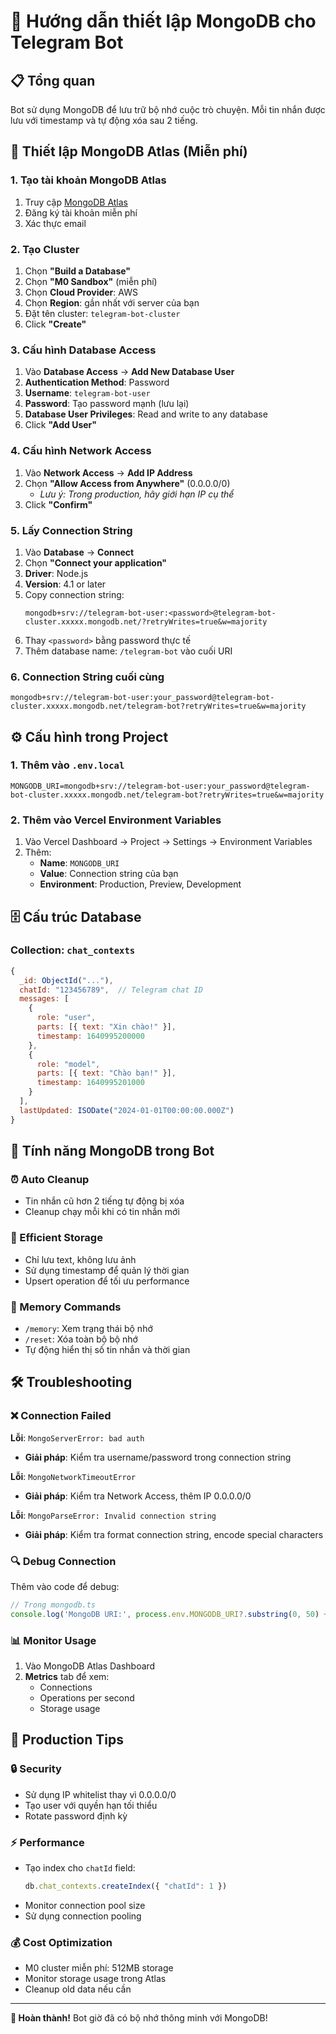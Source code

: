 # 🍃 Hướng dẫn thiết lập MongoDB cho Telegram Bot

## 📋 Tổng quan

Bot sử dụng MongoDB để lưu trữ bộ nhớ cuộc trò chuyện. Mỗi tin nhắn được lưu với timestamp và tự động xóa sau 2 tiếng.

## 🚀 Thiết lập MongoDB Atlas (Miễn phí)

### 1. Tạo tài khoản MongoDB Atlas

1. Truy cập [MongoDB Atlas](https://www.mongodb.com/atlas)
2. Đăng ký tài khoản miễn phí
3. Xác thực email

### 2. Tạo Cluster

1. Chọn **"Build a Database"**
2. Chọn **"M0 Sandbox"** (miễn phí)
3. Chọn **Cloud Provider**: AWS
4. Chọn **Region**: gần nhất với server của bạn
5. Đặt tên cluster: `telegram-bot-cluster`
6. Click **"Create"**

### 3. Cấu hình Database Access

1. Vào **Database Access** → **Add New Database User**
2. **Authentication Method**: Password
3. **Username**: `telegram-bot-user`
4. **Password**: Tạo password mạnh (lưu lại)
5. **Database User Privileges**: Read and write to any database
6. Click **"Add User"**

### 4. Cấu hình Network Access

1. Vào **Network Access** → **Add IP Address**
2. Chọn **"Allow Access from Anywhere"** (0.0.0.0/0)
   - *Lưu ý: Trong production, hãy giới hạn IP cụ thể*
3. Click **"Confirm"**

### 5. Lấy Connection String

1. Vào **Database** → **Connect**
2. Chọn **"Connect your application"**
3. **Driver**: Node.js
4. **Version**: 4.1 or later
5. Copy connection string:
   ```
   mongodb+srv://telegram-bot-user:<password>@telegram-bot-cluster.xxxxx.mongodb.net/?retryWrites=true&w=majority
   ```
6. Thay `<password>` bằng password thực tế
7. Thêm database name: `/telegram-bot` vào cuối URI

### 6. Connection String cuối cùng

```
mongodb+srv://telegram-bot-user:your_password@telegram-bot-cluster.xxxxx.mongodb.net/telegram-bot?retryWrites=true&w=majority
```

## ⚙️ Cấu hình trong Project

### 1. Thêm vào `.env.local`

```env
MONGODB_URI=mongodb+srv://telegram-bot-user:your_password@telegram-bot-cluster.xxxxx.mongodb.net/telegram-bot?retryWrites=true&w=majority
```

### 2. Thêm vào Vercel Environment Variables

1. Vào Vercel Dashboard → Project → Settings → Environment Variables
2. Thêm:
   - **Name**: `MONGODB_URI`
   - **Value**: Connection string của bạn
   - **Environment**: Production, Preview, Development

## 🗄️ Cấu trúc Database

### Collection: `chat_contexts`

```javascript
{
  _id: ObjectId("..."),
  chatId: "123456789",  // Telegram chat ID
  messages: [
    {
      role: "user",
      parts: [{ text: "Xin chào!" }],
      timestamp: 1640995200000
    },
    {
      role: "model", 
      parts: [{ text: "Chào bạn!" }],
      timestamp: 1640995201000
    }
  ],
  lastUpdated: ISODate("2024-01-01T00:00:00.000Z")
}
```

## 🔧 Tính năng MongoDB trong Bot

### ⏰ Auto Cleanup
- Tin nhắn cũ hơn 2 tiếng tự động bị xóa
- Cleanup chạy mỗi khi có tin nhắn mới

### 💾 Efficient Storage
- Chỉ lưu text, không lưu ảnh
- Sử dụng timestamp để quản lý thời gian
- Upsert operation để tối ưu performance

### 🧠 Memory Commands
- `/memory`: Xem trạng thái bộ nhớ
- `/reset`: Xóa toàn bộ bộ nhớ
- Tự động hiển thị số tin nhắn và thời gian

## 🛠️ Troubleshooting

### ❌ Connection Failed

**Lỗi**: `MongoServerError: bad auth`
- **Giải pháp**: Kiểm tra username/password trong connection string

**Lỗi**: `MongoNetworkTimeoutError`
- **Giải pháp**: Kiểm tra Network Access, thêm IP 0.0.0.0/0

**Lỗi**: `MongoParseError: Invalid connection string`
- **Giải pháp**: Kiểm tra format connection string, encode special characters

### 🔍 Debug Connection

Thêm vào code để debug:

```javascript
// Trong mongodb.ts
console.log('MongoDB URI:', process.env.MONGODB_URI?.substring(0, 50) + '...');
```

### 📊 Monitor Usage

1. Vào MongoDB Atlas Dashboard
2. **Metrics** tab để xem:
   - Connections
   - Operations per second
   - Storage usage

## 🚀 Production Tips

### 🔒 Security
- Sử dụng IP whitelist thay vì 0.0.0.0/0
- Tạo user với quyền hạn tối thiểu
- Rotate password định kỳ

### ⚡ Performance
- Tạo index cho `chatId` field:
  ```javascript
  db.chat_contexts.createIndex({ "chatId": 1 })
  ```
- Monitor connection pool size
- Sử dụng connection pooling

### 💰 Cost Optimization
- M0 cluster miễn phí: 512MB storage
- Monitor storage usage trong Atlas
- Cleanup old data nếu cần

---

**🎉 Hoàn thành!** Bot giờ đã có bộ nhớ thông minh với MongoDB!
